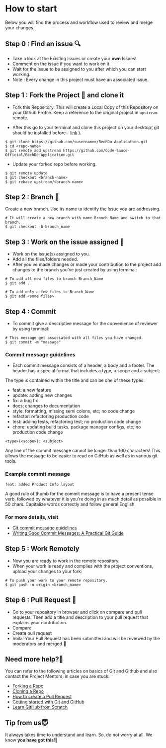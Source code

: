 # How to start
Below you will find the process and workflow used to review and merge your changes.  

## Step 0 : Find an issue  🔍
- Take a look at the Existing Issues or create your **own** Issues!  
- Comment on the issue if you want to work on it
- Wait for the Issue to be assigned to you after which you can start working.  
- Note : Every change in this project must have an associated issue.

## Step 1 : Fork the Project 🍴 and clone it
- Fork this Repository. This will create a Local Copy of this Repository on your Github Profile. Keep a reference to the original project in `upstream` remote.  

- After this go to your terminal and clone this project on your desktop( git should be installed before - [link](https://git-scm.com/) ).
  
```  
$ git clone https://github.com/<username>/BechDo-Application.git
$ cd <repo-name>  
$ git remote add upstream https://github.com/Code-Sauce-Official/BechDo-Application.git
```  
- Update your forked repo before working.  
```  
$ git remote update  
$ git checkout <branch-name>  
$ git rebase upstream/<branch-name>  
```  
## Step 2 : Branch  🔖
Create a new branch. Use its name to identify the issue you are addressing.  

```  
# It will create a new branch with name Branch_Name and switch to that branch. 
$ git checkout -b branch_name  
```  

## Step 3 : Work on the issue assigned  📕
- Work on the issue(s) assigned to you.   
- Add all the files/folders needed.  
- After you've made changes or made your contribution to the project add changes to the branch you've just created by using terminal:  
```  
# To add all new files to branch Branch_Name  
$ git add .  

# To add only a few files to Branch_Name
$ git add <some files>
```

## Step 4 : Commit  
- To commit give a descriptive message for the convenience of reviewer by using terminal:  
```
# This message get associated with all files you have changed. 
$ git commit -m "message"  
```

### Commit message guidelines
- Each commit message consists of a header, a body and a footer. The header has a special format that includes a type, a scope and a subject:

The type is contained within the title and can be one of these types:
- feat: a new feature
- update: adding new changes
- fix: a bug fix
- docs: changes to documentation
- style: formatting, missing semi colons, etc; no code change
- refactor: refactoring production code
- test: adding tests, refactoring test; no production code change
- chore: updating build tasks, package manager configs, etc; no production code change
```
<type>(<scope>): <subject>

```
Any line of the commit message cannot be longer than 100 characters! This allows the message to be easier to read on GitHub as well as in various git tools.

### Example commit message
```
feat: added Product Info layout
```
A good rule of thumb for the commit message is to have a present tense verb, followed by whatever it is you're doing in as much detail as possible in 50 chars. Capitalize words correctly and follow general English.
### For more details, visit
- [Git commit message guidelines](http://karma-runner.github.io/0.13/dev/git-commit-msg.html)
- [Writing Good Commit Messages: A Practical Git Guide](https://www.freecodecamp.org/news/writing-good-commit-messages-a-practical-guide/)
 
## Step 5 : Work Remotely  
- Now you are ready to work in the remote repository.  
- When your work is ready and complies with the project conventions, upload your changes to your fork:  
  
```  
# To push your work to your remote repository.  
$ git push -u origin <branch_name>  
```  
  
## Step 6 : Pull Request  🎣
- Go to your repository in browser and click on compare and pull requests. Then add a title and description to your pull request that explains your contribution. 
- Compare
- Create pull request
- Voila! Your Pull Request has been submitted and will be reviewed by the moderators and merged.🥳  
  
## Need more help?🤔  
You can refer to the following articles on basics of Git and Github and also contact the Project Mentors, in case you are stuck:  
- [Forking a Repo](https://help.github.com/en/github/getting-started-with-github/fork-a-repo)  
- [Cloning a Repo](https://help.github.com/en/desktop/contributing-to-projects/creating-an-issue-or-pull-request)  
- [How to create a Pull Request](https://opensource.com/article/19/7/create-pull-request-github)  
- [Getting started with Git and GitHub](https://towardsdatascience.com/getting-started-with-git-and-github-6fcd0f2d4ac6)  
- [Learn GitHub from Scratch](https://lab.github.com/githubtraining/introduction-to-github)  
  
  
## Tip from us😇  
It always takes time to understand and learn. So, do not worry at all. We know **you have got this**!💪
